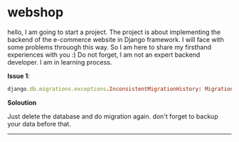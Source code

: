 # webshop

hello, I am going to start a project. The project is about implementing the backend of the e-commerce website in Django framework.
I will face with some problems throuogh this way. So I am here to share my firsthand experiences with you :)
Do not forget, I am not an expert backend developer. I am in learning process.


**Issue 1**:
```ruby
django.db.migrations.exceptions.InconsistentMigrationHistory: Migration admin.0001_initial is applied before its dependency account.0001_initial on database 'default'.
```
**Soloution**

Just delete the database and do migration again.
don't forget to backup your data before that.
_________________________________________________________________________________



